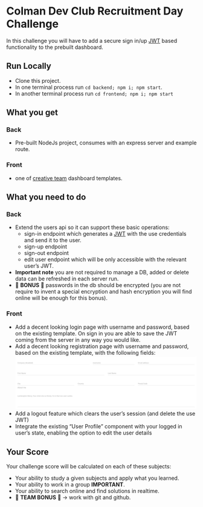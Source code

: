 # Colman Dev Club Recruitment Day Challenge

  In this challenge you will have to add a secure sign in/up [JWT](https://jwt.io/) based functionality to the prebuilt dashboard.

## Run Locally
  
  - Clone this project.
  - In one terminal process run `cd backend; npm i; npm start`.
  - In another terminal process run `cd frontend; npm i; npm start`

## What you get
  
### Back

  - Pre-built NodeJs project, consumes with an express server and example route.

### Front

  - one of [creative team](https://www.creative-tim.com/) dashboard templates.

## What you need to do

### Back

  - Extend the users api so it can support these basic operations:
    - sign-in endpoint which generates a [JWT](https://jwt.io/) with the use credentials and send it to the user.
    - sign-up endpoint
    - sign-out endpoint
    - edit user endpoint which will be only accessible with the relevant user’s JWT.
  - **Important note** you are not required to manage a DB, added or delete data can be refreshed in each server run.
  - 🚀 **BONUS** 🚀  passwords in the db should be encrypted (you are not require to invent a special encryption and hash encryption you will find online will be enough for this bonus).
  

### Front

  - Add a decent looking login page with username and password, based on the existing
    template. On sign in you are able to save the JWT coming from the server in any way you would like.
  - Add a decent looking registration page with username and password, based on the
    existing template, with the following fields:
    <img src="./exampleFields.png" />
  - Add a logout feature which clears the user’s session (and delete the use JWT)
  - Integrate the existing “User Profile” component with your logged in user’s state,
    enabling the option to edit the user details

## Your Score

Your challenge score will be calculated on each of these subjects: 

  - Your ability to study a given subjects and apply what you learned.
  - Your ability to work in a group **IMPORTANT**.
  - Your ability to search online and find solutions in realtime.
  - 🚀 **TEAM BONUS** 🚀 -> work with git and github.